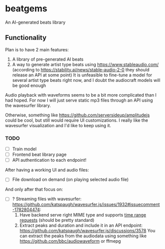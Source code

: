 # beatgems

An AI-generated beats library

## Functionality

Plan is to have 2 main features:

1. A library of pre-generated AI beats
2. A way to generate artist type beats using https://www.stableaudio.com/ (according to https://stability.ai/news/stable-audio-2-0 they should release an API at some point)
   It is unfeasible to fine-tune a model for several artist type beats right now, and I doubt the audiocraft models will be good enough

Audio playback with waveforms seems to be a bit more complicated than I had hoped. For now I will just serve static mp3 files through an API using the wavesurfer library.

Otherwise, something like https://github.com/serversideup/amplitudejs could be cool, but still would require UI customizations. I really like the wavesurfer visualization and I'd like to keep using it.

### TODO

- [ ] Train model
- [ ] Frontend beat library page
- [ ] API
      authentication to each endpoint!

After having a working UI and audio files:

- [ ] File download on demand (on playing selected audio file)

And only after that focus on:

- [ ] ? Streaming files with wavesurfer: https://github.com/katspaugh/wavesurfer.js/issues/1932#issuecomment-1782804474:
  1. Have backend serve right MIME type and supports [time range requests](https://developer.mozilla.org/en-US/docs/Web/Media/Audio_and_video_delivery/buffering_seeking_time_ranges) (should be pretty standard)
  2. Extract peaks and duration and include it in an API endpoint: https://github.com/katspaugh/wavesurfer.js/discussions/3578
     You can extract the peaks from the audiodata using something like https://github.com/bbc/audiowaveform or ffmepg
